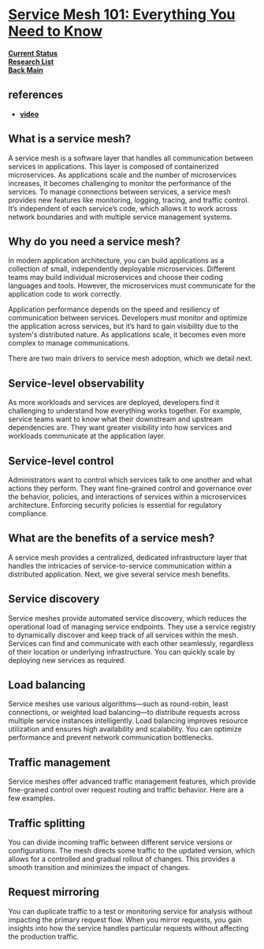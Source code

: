 # **[Service Mesh 101: Everything You Need to Know](https://aws.amazon.com/what-is/service-mesh/#:~:text=A%20service%20mesh%20is%20a,with%20multiple%20service%20management%20systems.)**

**[Current Status](../../../../development/status/weekly/current_status.md)**\
**[Research List](../../../../research/research_list.md)**\
**[Back Main](../../../../README.md)**

## references

- **[video](https://www.infracloud.io/cloud-native-talks/request-level-authentication-istio-keycloak/)**

## What is a service mesh?

A service mesh is a software layer that handles all communication between services in applications. This layer is composed of containerized microservices. As applications scale and the number of microservices increases, it becomes challenging to monitor the performance of the services. To manage connections between services, a service mesh provides new features like monitoring, logging, tracing, and traffic control. It’s independent of each service’s code, which allows it to work across network boundaries and with multiple service management systems.

## Why do you need a service mesh?

In modern application architecture, you can build applications as a collection of small, independently deployable microservices. Different teams may build individual microservices and choose their coding languages and tools. However, the microservices must communicate for the application code to work correctly.

Application performance depends on the speed and resiliency of communication between services. Developers must monitor and optimize the application across services, but it’s hard to gain visibility due to the system's distributed nature. As applications scale, it becomes even more complex to manage communications.

There are two main drivers to service mesh adoption, which we detail next.

## Service-level observability

As more workloads and services are deployed, developers find it challenging to understand how everything works together. For example, service teams want to know what their downstream and upstream dependencies are. They want greater visibility into how services and workloads communicate at the application layer.

## Service-level control

Administrators want to control which services talk to one another and what actions they perform. They want fine-grained control and governance over the behavior, policies, and interactions of services within a microservices architecture. Enforcing security policies is essential for regulatory compliance.

## What are the benefits of a service mesh?

A service mesh provides a centralized, dedicated infrastructure layer that handles the intricacies of service-to-service communication within a distributed application. Next, we give several service mesh benefits.

## Service discovery

Service meshes provide automated service discovery, which reduces the operational load of managing service endpoints. They use a service registry to dynamically discover and keep track of all services within the mesh. Services can find and communicate with each other seamlessly, regardless of their location or underlying infrastructure. You can quickly scale by deploying new services as required.

## Load balancing

Service meshes use various algorithms—such as round-robin, least connections, or weighted load balancing—to distribute requests across multiple service instances intelligently. Load balancing improves resource utilization and ensures high availability and scalability. You can optimize performance and prevent network communication bottlenecks.

## Traffic management

Service meshes offer advanced traffic management features, which provide fine-grained control over request routing and traffic behavior. Here are a few examples.

## Traffic splitting

You can divide incoming traffic between different service versions or configurations. The mesh directs some traffic to the updated version, which allows for a controlled and gradual rollout of changes. This provides a smooth transition and minimizes the impact of changes.

## Request mirroring

You can duplicate traffic to a test or monitoring service for analysis without impacting the primary request flow. When you mirror requests, you gain insights into how the service handles particular requests without affecting the production traffic.
